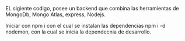 EL sigiente codigo, posee un backend que combina las herramientas de MongoDb, Mongo Atlas, express, Nodejs.


Iniciar con npm i
con el cual se instalan las dependencias
npm i -d nodemon, con la cual se inicia la dependecnia de desarrollo.

